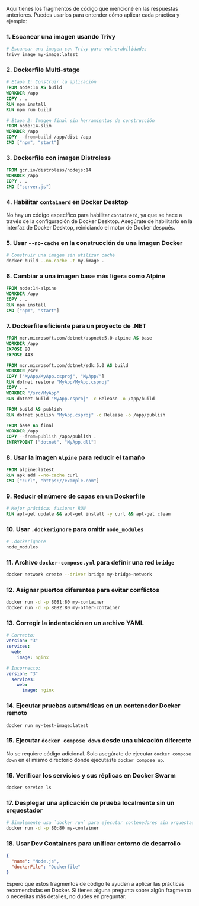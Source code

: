 Aquí tienes los fragmentos de código que mencioné en las respuestas anteriores. Puedes usarlos para entender cómo aplicar cada práctica y ejemplo:

### 1. Escanear una imagen usando Trivy
```bash
# Escanear una imagen con Trivy para vulnerabilidades
trivy image my-image:latest
```

### 2. Dockerfile Multi-stage
```dockerfile
# Etapa 1: Construir la aplicación
FROM node:14 AS build
WORKDIR /app
COPY . .
RUN npm install
RUN npm run build

# Etapa 2: Imagen final sin herramientas de construcción
FROM node:14-slim
WORKDIR /app
COPY --from=build /app/dist /app
CMD ["npm", "start"]
```

### 3. Dockerfile con imagen Distroless
```dockerfile
FROM gcr.io/distroless/nodejs:14
WORKDIR /app
COPY . .
CMD ["server.js"]
```

### 4. Habilitar `containerd` en Docker Desktop
No hay un código específico para habilitar `containerd`, ya que se hace a través de la configuración de Docker Desktop. Asegúrate de habilitarlo en la interfaz de Docker Desktop, reiniciando el motor de Docker después.

### 5. Usar `--no-cache` en la construcción de una imagen Docker
```bash
# Construir una imagen sin utilizar caché
docker build --no-cache -t my-image .
```

### 6. Cambiar a una imagen base más ligera como Alpine
```dockerfile
FROM node:14-alpine
WORKDIR /app
COPY . .
RUN npm install
CMD ["npm", "start"]
```

### 7. Dockerfile eficiente para un proyecto de .NET
```dockerfile
FROM mcr.microsoft.com/dotnet/aspnet:5.0-alpine AS base
WORKDIR /app
EXPOSE 80
EXPOSE 443

FROM mcr.microsoft.com/dotnet/sdk:5.0 AS build
WORKDIR /src
COPY ["MyApp/MyApp.csproj", "MyApp/"]
RUN dotnet restore "MyApp/MyApp.csproj"
COPY . .
WORKDIR "/src/MyApp"
RUN dotnet build "MyApp.csproj" -c Release -o /app/build

FROM build AS publish
RUN dotnet publish "MyApp.csproj" -c Release -o /app/publish

FROM base AS final
WORKDIR /app
COPY --from=publish /app/publish .
ENTRYPOINT ["dotnet", "MyApp.dll"]
```

### 8. Usar la imagen `Alpine` para reducir el tamaño
```dockerfile
FROM alpine:latest
RUN apk add --no-cache curl
CMD ["curl", "https://example.com"]
```

### 9. Reducir el número de capas en un Dockerfile
```dockerfile
# Mejor práctica: fusionar RUN
RUN apt-get update && apt-get install -y curl && apt-get clean
```

### 10. Usar `.dockerignore` para omitir `node_modules`
```bash
# .dockerignore
node_modules
```

### 11. Archivo `docker-compose.yml` para definir una red `bridge`
```bash
docker network create --driver bridge my-bridge-network
```

### 12. Asignar puertos diferentes para evitar conflictos
```bash
docker run -d -p 8081:80 my-container
docker run -d -p 8082:80 my-other-container
```

### 13. Corregir la indentación en un archivo YAML
```yaml
# Correcto:
version: "3"
services:
  web:
    image: nginx

# Incorrecto:
version: "3"
  services:
    web:
      image: nginx
```

### 14. Ejecutar pruebas automáticas en un contenedor Docker remoto
```bash
docker run my-test-image:latest
```

### 15. Ejecutar `docker compose down` desde una ubicación diferente
No se requiere código adicional. Solo asegúrate de ejecutar `docker compose down` en el mismo directorio donde ejecutaste `docker compose up`.

### 16. Verificar los servicios y sus réplicas en Docker Swarm
```bash
docker service ls
```

### 17. Desplegar una aplicación de prueba localmente sin un orquestador
```bash
# Simplemente usa `docker run` para ejecutar contenedores sin orquestadores
docker run -d -p 80:80 my-container
```

### 18. Usar Dev Containers para unificar entorno de desarrollo
```json
{
  "name": "Node.js",
  "dockerFile": "Dockerfile"
}
```

Espero que estos fragmentos de código te ayuden a aplicar las prácticas recomendadas en Docker. Si tienes alguna pregunta sobre algún fragmento o necesitas más detalles, no dudes en preguntar.